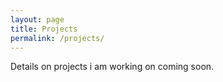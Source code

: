 ```yaml
---
layout: page
title: Projects
permalink: /projects/
---
```

Details on projects i am working on coming soon.
